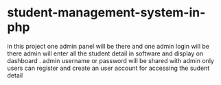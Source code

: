 # student-management-system-in-php
 in this project one admin panel will be there and one admin login will be there    admin will enter all the student detail  in software and display on dashboard .
 admin username or password will be shared with admin only 
 users can register and create an user account for accessing the sudent detail
